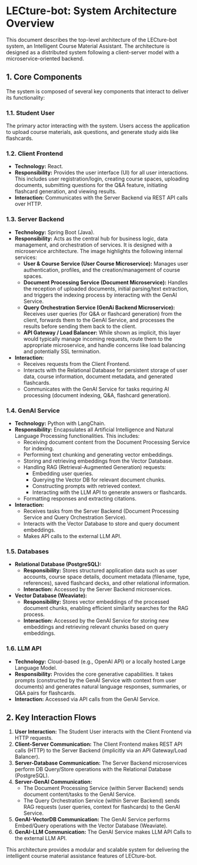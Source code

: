 # LECture-bot: System Architecture Overview

This document describes the top-level architecture of the LECture-bot system, an Intelligent Course Material Assistant. The architecture is designed as a distributed system following a client-server model with a microservice-oriented backend.

## 1. Core Components

The system is composed of several key components that interact to deliver its functionality:

### 1.1. Student User

The primary actor interacting with the system. Users access the application to upload course materials, ask questions, and generate study aids like flashcards.

### 1.2. Client Frontend

* **Technology:** React.
* **Responsibility:** Provides the user interface (UI) for all user interactions. This includes user registration/login, creating course spaces, uploading documents, submitting questions for the Q&A feature, initiating flashcard generation, and viewing results.
* **Interaction:** Communicates with the Server Backend via REST API calls over HTTP.

### 1.3. Server Backend

* **Technology:** Spring Boot (Java).
* **Responsibility:** Acts as the central hub for business logic, data management, and orchestration of services. It is designed with a microservice architecture. The image highlights the following internal services:
  * **User & Course Service (User Course Microservice):** Manages user authentication, profiles, and the creation/management of course spaces.
  * **Document Processing Service (Document Microservice):** Handles the reception of uploaded documents, initial parsing/text extraction, and triggers the indexing process by interacting with the GenAI Service.
  * **Query Orchestration Service (GenAi Backend Microservice):** Receives user queries (for Q&A or flashcard generation) from the client, forwards them to the GenAI Service, and processes the results before sending them back to the client.
  * **API Gateway / Load Balancer:** While shown as implicit, this layer would typically manage incoming requests, route them to the appropriate microservice, and handle concerns like load balancing and potentially SSL termination.
* **Interaction:**
  * Receives requests from the Client Frontend.
  * Interacts with the Relational Database for persistent storage of user data, course information, document metadata, and generated flashcards.
  * Communicates with the GenAI Service for tasks requiring AI processing (document indexing, Q&A, flashcard generation).

### 1.4. GenAI Service

* **Technology:** Python with LangChain.
* **Responsibility:** Encapsulates all Artificial Intelligence and Natural Language Processing functionalities. This includes:
  * Receiving document content from the Document Processing Service for indexing.
  * Performing text chunking and generating vector embeddings.
  * Storing and retrieving embeddings from the Vector Database.
  * Handling RAG (Retrieval-Augmented Generation) requests:
    * Embedding user queries.
    * Querying the Vector DB for relevant document chunks.
    * Constructing prompts with retrieved context.
    * Interacting with the LLM API to generate answers or flashcards.
  * Formatting responses and extracting citations.
* **Interaction:**
  * Receives tasks from the Server Backend (Document Processing Service and Query Orchestration Service).
  * Interacts with the Vector Database to store and query document embeddings.
  * Makes API calls to the external LLM API.

### 1.5. Databases

* **Relational Database (PostgreSQL):**
  * **Responsibility:** Stores structured application data such as user accounts, course space details, document metadata (filename, type, references), saved flashcard decks, and other relational information.
  * **Interaction:** Accessed by the Server Backend microservices.
* **Vector Database (Weaviate):**
  * **Responsibility:** Stores vector embeddings of the processed document chunks, enabling efficient similarity searches for the RAG process.
  * **Interaction:** Accessed by the GenAI Service for storing new embeddings and retrieving relevant chunks based on query embeddings.

### 1.6. LLM API

* **Technology:** Cloud-based (e.g., OpenAI API) or a locally hosted Large Language Model.
* **Responsibility:** Provides the core generative capabilities. It takes prompts (constructed by the GenAI Service with context from user documents) and generates natural language responses, summaries, or Q&A pairs for flashcards.
* **Interaction:** Accessed via API calls from the GenAI Service.

## 2. Key Interaction Flows

1. **User Interaction:** The Student User interacts with the Client Frontend via HTTP requests.
2. **Client-Server Communication:** The Client Frontend makes REST API calls (HTTP) to the Server Backend (implicitly via an API Gateway/Load Balancer).
3. **Server-Database Communication:** The Server Backend microservices perform DB Query/Store operations with the Relational Database (PostgreSQL).
4. **Server-GenAI Communication:**
    * The Document Processing Service (within Server Backend) sends document content/tasks to the GenAI Service.
    * The Query Orchestration Service (within Server Backend) sends RAG requests (user queries, context for flashcards) to the GenAI Service.
5. **GenAI-VectorDB Communication:** The GenAI Service performs Embed/Query operations with the Vector Database (Weaviate).
6. **GenAI-LLM Communication:** The GenAI Service makes LLM API Calls to the external LLM API.

This architecture provides a modular and scalable system for delivering the intelligent course material assistance features of LECture-bot.
